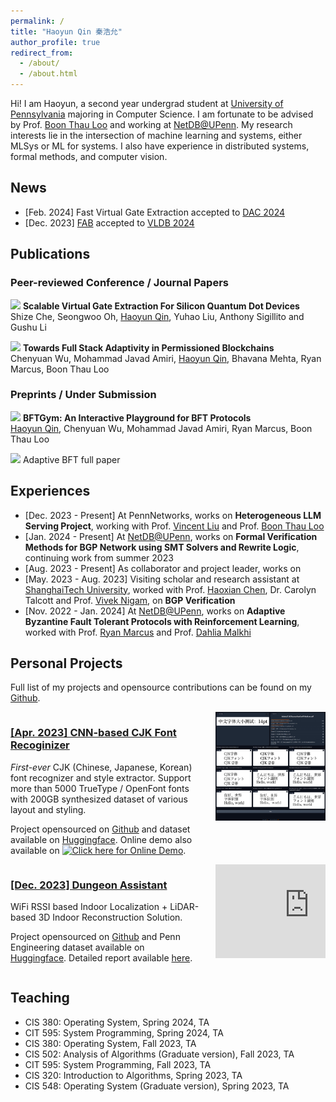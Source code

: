 ```yaml
---
permalink: /
title: "Haoyun Qin 秦浩允"
author_profile: true
redirect_from: 
  - /about/
  - /about.html
---
```


Hi! I am Haoyun, a second year undergrad student at [University of Pennsylvania](https://upenn.edu) majoring in Computer Science. I am fortunate to be advised by Prof. [Boon Thau Loo](https://boonloo.cis.upenn.edu/) and working at [NetDB@UPenn](https://netdb.cis.upenn.edu/). My research interests lie in the intersection of machine learning and systems, either MLSys or ML for systems. I also have experience in distributed systems, formal methods, and computer vision.

## News

* [Feb. 2024] Fast Virtual Gate Extraction accepted to [DAC 2024](https://www.dac.com/)
* [Dec. 2023] [FAB](https://scholar.google.com/citations?view_op=view_citation&hl=zh-CN&user=OuneFS8AAAAJ&citation_for_view=OuneFS8AAAAJ:u5HHmVD_uO8C) accepted to [VLDB 2024](https://vldb.org/2024/)

## Publications

### Peer-reviewed Conference / Journal Papers

[![](https://img.shields.io/badge/DAC-2024-blue?style=flat-square)](https://www.dac.com/) **Scalable Virtual Gate Extraction For Silicon Quantum Dot Devices**<br>
Shize Che, Seongwoo Oh, <ins>Haoyun Qin</ins>, Yuhao Liu, Anthony Sigillito and Gushu Li

[![](https://img.shields.io/badge/VLDB-2024-blue?style=flat-square)](https://vldb.org/2024/) **Towards Full Stack Adaptivity in Permissioned Blockchains**<br>
Chenyuan Wu, Mohammad Javad Amiri, <ins>Haoyun Qin</ins>, Bhavana Mehta, Ryan Marcus, Boon Thau Loo

### Preprints / Under Submission

[![](https://img.shields.io/badge/VLDB-2024-blue?style=flat-square)](https://vldb.org/2024/) **BFTGym: An Interactive Playground for BFT Protocols**<br>
<ins>Haoyun Qin</ins>, Chenyuan Wu, Mohammad Javad Amiri, Ryan Marcus, Boon Thau Loo

[![](https://img.shields.io/badge/NSDI-2025-blue?style=flat-square)](https://www.usenix.org/conference/nsdi25) Adaptive BFT full paper 

## Experiences

* [Dec. 2023 - Present] At PennNetworks, works on **Heterogeneous LLM Serving Project**, working with Prof. [Vincent Liu](https://vincen.tl) and Prof. [Boon Thau Loo](https://boonloo.cis.upenn.edu/)
* [Jan. 2024 - Present] At [NetDB@UPenn](https://netdb.cis.upenn.edu/), works on **Formal Verification Methods for BGP Network using SMT Solvers and Rewrite Logic**, continuing work from summer 2023
* [Aug. 2023 - Present] As collaborator and project leader, works on 
* [May. 2023 - Aug. 2023] Visiting scholar and research assistant at [ShanghaiTech University](https://www.shanghaitech.edu.cn/eng/), worked with Prof. [Haoxian Chen](https://faculty.sist.shanghaitech.edu.cn/hxchen/), Dr. Carolyn Talcott and Prof. [Vivek Nigam](https://nigam.info/), on **BGP Verification**
* [Nov. 2022 - Jan. 2024] At [NetDB@UPenn](https://netdb.cis.upenn.edu/), works on **Adaptive Byzantine Fault Tolerant Protocols with Reinforcement Learning**, worked with Prof. [Ryan Marcus](https://rmarcus.info/blog/) and Prof. [Dahlia Malkhi](https://malkhi.com/)

## Personal Projects

Full list of my projects and opensource contributions can be found on my [Github](https://github.com/JeffersonQin).

<div style="overflow: auto">
  <div style="float: left; width: 60%;">
      <h3><a href="https://github.com/JeffersonQin/YuzuMarker.FontDetection">[Apr. 2023] CNN-based CJK Font Recoginizer</a></h3>
      <p>
        <i>First-ever</i> CJK (Chinese, Japanese, Korean) font recognizer and style extractor. Support more than 5000 TrueType / OpenFont fonts with 200GB synthesized dataset of various layout and styling.
      </p>
      </p>
        Project opensourced on <a href="https://github.com/JeffersonQin/YuzuMarker.FontDetection">Github</a> and dataset available on <a href="https://huggingface.co/datasets/gyrojeff/YuzuMarker.FontDetection/tree/master">Huggingface</a>. Online demo also available on <a href="https://huggingface.co/spaces/gyrojeff/YuzuMarker.FontDetection"><img alt="Click here for Online Demo" src="https://img.shields.io/badge/🤗-Open%20In%20Spaces-blue.svg"/></a>.
      </p>
  </div>
  <div style="float: right; width: 35%;">
      <img src="../images/font.png">
  </div>
</div>

<div style="overflow: auto">
  <div style="float: left; width: 60%;">
      <h3><a href="https://github.com/JeffersonQin/DungeonAssistant">[Dec. 2023] Dungeon Assistant</a></h3>
      <p>
        WiFi RSSI based Indoor Localization + LiDAR-based 3D Indoor Reconstruction Solution.
      </p>
      <p>
        Project opensourced on <a href="https://github.com/JeffersonQin/DungeonAssistant">Github</a> and Penn Engineering dataset available on <a href="https://huggingface.co/datasets/gyrojeff/DungeonAssistant">Huggingface</a>. Detailed report available <a href="https://github.com/JeffersonQin/DungeonAssistant/blob/master/report.pdf">here</a>.
      </p>
  </div>
  <div style="float: right; width: 35%;">
      <iframe src="https://www.youtube.com/embed/XT8v7n0ZuOk?si=6VIK2bnJ5fObnwTx" title="YouTube video player" frameborder="0" allow="accelerometer; autoplay; clipboard-write; encrypted-media; gyroscope; picture-in-picture; web-share" referrerpolicy="strict-origin-when-cross-origin" allowfullscreen></iframe>
  </div>
</div>

## Teaching

* CIS 380: Operating System, Spring 2024, TA
* CIT 595: System Programming, Spring 2024, TA
* CIS 380: Operating System, Fall 2023, TA
* CIS 502: Analysis of Algorithms (Graduate version), Fall 2023, TA
* CIT 595: System Programming, Fall 2023, TA
* CIS 320: Introduction to Algorithms, Spring 2023, TA
* CIS 548: Operating System (Graduate version), Spring 2023, TA
